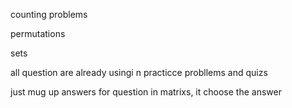 counting problems

permutations

sets

all question are already usingi n practicce probllems and quizs

just mug up answers for question in matrixs, it choose the answer